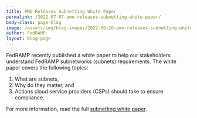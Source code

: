 ```yaml
---
title: PMO Releases Subnetting White Paper
permalink: /2022-07-07-pmo-releases-subnetting-white-paper/
body-class: page-blog
image: /assets/img/blog-images/2022-06-16-pmo-releases-subnetting-white-paper.png
author: FedRAMP
layout: blog-page
---
```

FedRAMP recently published a white paper to help our stakeholders understand FedRAMP subnetworks (subnets) requirements. The white paper covers the following topics:   
1. What are subnets,
2. Why do they matter, and
3. Actions cloud service providers (CSPs) should take to ensure compliance.

For more information, read the full <a href="https://www.fedramp.gov/assets/resources/documents/FedRAMP_subnets_white_paper.pdf" target="_blank" rel="noopener noreferrer">subnetting white paper</a>. 
